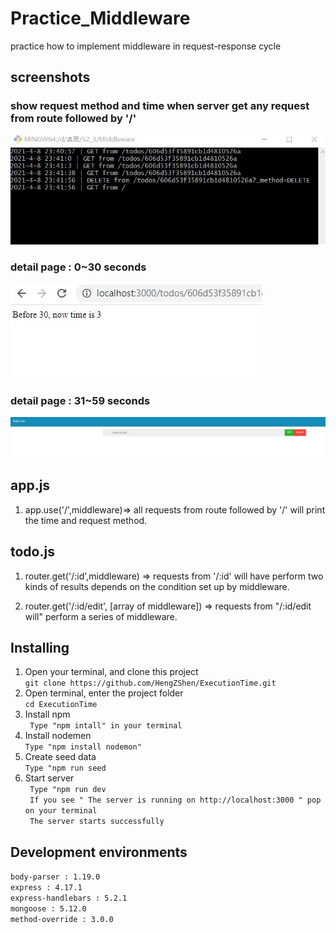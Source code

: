 # Practice_Middleware
practice how to implement middleware in request-response cycle


## screenshots
### show request method and time when server get any request from route followed by '/'
![screenshot](/img/time.JPG)
### detail page : 0~30 seconds 
![screenshot](/img/before30.JPG)
### detail page : 31~59 seconds
![screenshot](/img/after30.JPG)

## app.js
1. app.use('/',middleware)=> all requests from route followed by '/' will print the time and request method.

## todo.js
1. router.get('/:id',middleware) => requests from '/:id' will have perform two kinds of results depends on the condition set up by middleware.

2. router.get('/:id/edit', [array of middleware]) => requests from "/:id/edit will" perform a series of middleware.

## Installing
 1. Open your terminal, and clone this project <br>
 `git clone https://github.com/HengZShen/ExecutionTime.git `
 2. Open terminal, enter the project folder  <br>
 `cd ExecutionTime`
 3. Install npm  <br>
 ` Type "npm intall" in your terminal`
 4. Install nodemen  <br>
 ` Type "npm install nodemon" `
 5. Create seed data <br>
 ` Type "npm run seed `
 6. Start server  <br>
 ` Type "npm run dev`  <br>
  ` If you see " The server is running on http://localhost:3000 " pop on your terminal`  <br>
  ` The server starts successfully`


## Development environments
  `body-parser : 1.19.0` <br>
  `express : 4.17.1` <br>
  `express-handlebars : 5.2.1` <br>
  `mongoose : 5.12.0` <br>
  `method-override : 3.0.0`
